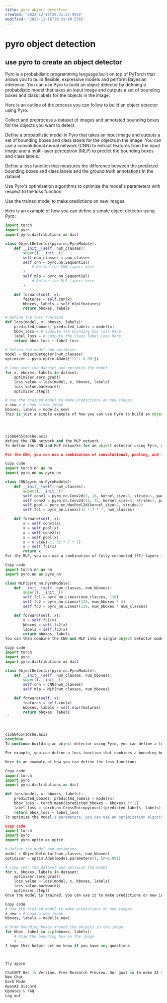```yaml
---
title: pyro object detection
created: '2022-12-16T20:31:22.493Z'
modified: '2022-12-16T20:31:49.538Z'
---
```


# pyro object detection

## use pyro to create an object detector
Pyro is a probabilistic programming language built on top of PyTorch that allows you to build flexible, expressive models and perform Bayesian inference. You can use Pyro to build an object detector by defining a probabilistic model that takes an input image and outputs a set of bounding boxes and class labels for the objects in the image.

Here is an outline of the process you can follow to build an object detector using Pyro:

Collect and preprocess a dataset of images and annotated bounding boxes for the objects you want to detect.

Define a probabilistic model in Pyro that takes an input image and outputs a set of bounding boxes and class labels for the objects in the image. You can use a convolutional neural network (CNN) to extract features from the input image and a multi-layer perceptron (MLP) to predict the bounding boxes and class labels.

Define a loss function that measures the difference between the predicted bounding boxes and class labels and the ground truth annotations in the dataset.

Use Pyro's optimization algorithms to optimize the model's parameters with respect to the loss function.

Use the trained model to make predictions on new images.

Here is an example of how you can define a simple object detector using Pyro:

```python
import torch
import pyro
import pyro.distributions as dist

class ObjectDetector(pyro.nn.PyroModule):
    def __init__(self, num_classes):
        super().__init__()
        self.num_classes = num_classes
        self.cnn = pyro.nn.Sequential(
            # Define the CNN layers here
        )
        self.mlp = pyro.nn.Sequential(
            # Define the MLP layers here
        )

    def forward(self, x):
        features = self.cnn(x)
        bboxes, labels = self.mlp(features)
        return bboxes, labels

# Define the loss function
def loss(model, x, bboxes, labels):
    predicted_bboxes, predicted_labels = model(x)
    bbox_loss = # Compute the bounding box loss here
    label_loss = # Compute the class label loss here
    return bbox_loss + label_loss

# Define the model and optimizer
model = ObjectDetector(num_classes)
optimizer = pyro.optim.Adam({"lr": 0.001})

# Loop over the dataset and optimize the model
for x, bboxes, labels in dataset:
    optimizer.zero_grad()
    loss_value = loss(model, x, bboxes, labels)
    loss_value.backward()
    optimizer.step()

# Use the trained model to make predictions on new images
x_new = # Load a new image
bboxes, labels = model(x_new)
This is just a simple example of how you can use Pyro to build an object detector. You can find more detailed examples and resources on the Pyro website (https://pyro.ai/) and in the Pyro documentation (https://docs.pyro.ai/).




ciob6455@adshe.asia
define the CNN network and the MLP network
To define the CNN and MLP networks for an object detector using Pyro, you can use Pyro's nn module to define the layers of the network.

For the CNN, you can use a combination of convolutional, pooling, and fully-connected (FC) layers to extract features from the input image. Here is an example of how you can define a simple CNN in Pyro:

Copy code
import torch.nn as nn
import pyro.nn as pyro_nn

class CNN(pyro_nn.PyroModule):
    def __init__(self, num_classes):
        super().__init__()
        self.conv1 = pyro_nn.Conv2d(3, 16, kernel_size=3, stride=1, padding=1)
        self.conv2 = pyro_nn.Conv2d(16, 32, kernel_size=3, stride=1, padding=1)
        self.pool = pyro_nn.MaxPool2d(kernel_size=2, stride=2)
        self.fc1 = pyro_nn.Linear(32 * 7 * 7, num_classes)

    def forward(self, x):
        x = self.conv1(x)
        x = self.pool(x)
        x = self.conv2(x)
        x = self.pool(x)
        x = x.view(-1, 32 * 7 * 7)
        x = self.fc1(x)
        return x
For the MLP, you can use a combination of fully-connected (FC) layers to predict the bounding boxes and class labels for the objects in the image. Here is an example of how you can define an MLP in Pyro:

Copy code
import torch.nn as nn
import pyro.nn as pyro_nn

class MLP(pyro_nn.PyroModule):
    def __init__(self, num_classes, num_bboxes):
        super().__init__()
        self.fc1 = pyro_nn.Linear(num_classes, 128)
        self.fc2 = pyro_nn.Linear(128, num_bboxes * 4)
        self.fc3 = pyro_nn.Linear(128, num_bboxes * num_classes)

    def forward(self, x):
        x = self.fc1(x)
        bboxes = self.fc2(x)
        labels = self.fc3(x)
        return bboxes, labels
You can then combine the CNN and MLP into a single object detector model by defining a PyroModule that takes an input image and outputs the predicted bounding boxes and class labels.

Copy code
import torch
import pyro
import pyro.distributions as dist

class ObjectDetector(pyro.nn.PyroModule):
    def __init__(self, num_classes, num_bboxes):
        super().__init__()
        self.cnn = CNN(num_classes)
        self.mlp = MLP(num_classes, num_bboxes)

    def forward(self, x):
        features = self.cnn(x)
        bboxes, labels = self.mlp(features)
        return bboxes, labels
``



ciob6455@adshe.asia
continue
To continue building an object detector using Pyro, you can define a loss function that measures the difference between the predicted bounding boxes and class labels and the ground truth annotations in the dataset. You can then use Pyro's optimization algorithms to optimize the model's parameters with respect to the loss function.

For example, you can define a loss function that combines a bounding box loss and a class label loss. The bounding box loss can be computed using the mean squared error (MSE) between the predicted bounding boxes and the ground truth bounding boxes. The class label loss can be computed using the cross-entropy loss between the predicted class labels and the ground truth labels.

Here is an example of how you can define the loss function:

Copy code
import torch
import pyro
import pyro.distributions as dist

def loss(model, x, bboxes, labels):
    predicted_bboxes, predicted_labels = model(x)
    bbox_loss = torch.mean((predicted_bboxes - bboxes) ** 2)
    label_loss = torch.nn.CrossEntropyLoss()(predicted_labels, labels)
    return bbox_loss + label_loss
To optimize the model's parameters, you can use an optimization algorithm such as Adam or SGD. Here is an example of how you can define an optimizer and use it to train the model:

Copy code
import torch
import pyro
import pyro.optim as optim

# Define the model and optimizer
model = ObjectDetector(num_classes, num_bboxes)
optimizer = optim.Adam(model.parameters(), lr=0.001)

# Loop over the dataset and optimize the model
for x, bboxes, labels in dataset:
    optimizer.zero_grad()
    loss_value = loss(model, x, bboxes, labels)
    loss_value.backward()
    optimizer.step()
Once the model is trained, you can use it to make predictions on new images. To do this, you can pass the new images through the model and use the predicted bounding boxes and class labels to draw bounding boxes around the objects in the image.

Copy code
# Use the trained model to make predictions on new images
x_new = # Load a new image
bboxes, labels = model(x_new)

# Draw bounding boxes around the objects in the image
for bbox, label in zip(bboxes, labels):
    # Draw the bounding box on the image
    # ...
I hope this helps! Let me know if you have any questions.



Try again

ChatGPT Dec 15 Version. Free Research Preview. Our goal is to make AI systems more natural and safe to interact with. Your feedback will help us improve.
New Chat
Dark Mode
OpenAI Discord
Updates & FAQ
Log out

